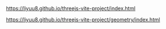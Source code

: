 
https://liyuu8.github.io/threejs-vite-project/index.html

https://liyuu8.github.io/threejs-vite-project/geometry/index.html